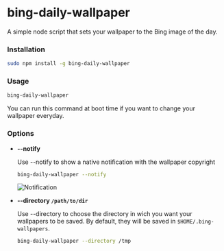 # bing-daily-wallpaper

A simple node script that sets your wallpaper to the Bing image of the day.

### Installation

```bash
sudo npm install -g bing-daily-wallpaper
```

### Usage

```bash
bing-daily-wallpaper
```

You can run this command at boot time if you want to change your wallpaper everyday.


### Options

- __--notify__

  Use --notify to show a native notification with the wallpaper copyright

  ```bash
  bing-daily-wallpaper --notify
  ```

  ![Notification](https://cloud.githubusercontent.com/assets/6225979/7679455/1a7bd472-fd5d-11e4-937b-10cee4c48239.png)

- __--directory `/path/to/dir`__

  Use --directory to choose the directory in wich you want your wallpapers to be saved. By default, they will be saved in `$HOME/.bing-wallpapers`.

  ```bash
  bing-daily-wallpaper --directory /tmp
  ```
